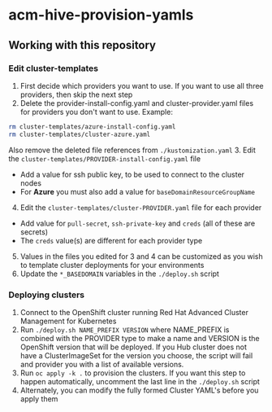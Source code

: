 # acm-hive-provision-yamls
## Working with this repository
### Edit cluster-templates
1. First decide which providers you want to use. If you want to use all three providers, then skip the next step
2. Delete the provider-install-config.yaml and cluster-provider.yaml files for providers you don't want to use. Example:
```bash
rm cluster-templates/azure-install-config.yaml
rm cluster-templates/cluster-azure.yaml
```
Also remove the deleted file references from `./kustomization.yaml`
3. Edit the `cluster-templates/PROVIDER-install-config.yaml` file
  * Add a value for ssh public key, to be used to connect to the cluster nodes
  * For **Azure** you must also add a value for `baseDomainResourceGroupName`
4. Edit the `cluster-templates/cluster-PROVIDER.yaml` file for each provider
  * Add value for `pull-secret`, `ssh-private-key` and `creds` (all of these are secrets)
  * The `creds` value(s) are different for each provider type
5. Values in the files you edited for 3 and 4 can be customized as you wish to template cluster deployments for your environments
6. Update the `*_BASEDOMAIN` variables in the `./deploy.sh` script

### Deploying clusters
1. Connect to the OpenShift cluster running Red Hat Advanced Cluster Management for Kubernetes
2. Run `./deploy.sh NAME_PREFIX VERSION` where NAME_PREFIX is combined with the PROVIDER type to make a name and VERSION is the OpenShift version that will be deployed. If you Hub cluster does not have a ClusterImageSet for the version you choose, the script will fail and provider you with a list of available versions.
3. Run `oc apply -k .` to provision the clusters. If you want this step to happen automatically, uncomment the last line in the `./deploy.sh` script
4. Alternately, you can modify the fully formed Cluster YAML's before you apply them
